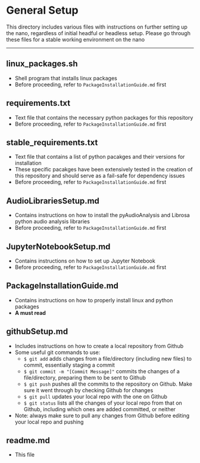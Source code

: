 <h1>General Setup</h1>
This directory includes various files with instructions on further setting up the nano, regardless of initial headful or headless setup.  
Please go through these files for a stable working environment on the nano

---

<h2>linux_packages.sh</h2> 

* Shell program that installs linux packages
* Before proceeding, refer to `PackageInstallationGuide.md` first

<h2>requirements.txt</h2> 

* Text file that contains the necessary python packages for this repository
* Before proceeding, refer to `PackageInstallationGuide.md` first

<h2>stable_requirements.txt</h2> 

* Text file that contains a list of python pacakges and their versions for installation
* These specific pacakges have been extensively tested in the creation of this repository and should serve as a fail-safe for dependency issues
* Before proceeding, refer to `PackageInstallationGuide.md` first

<h2>AudioLibrariesSetup.md</h2> 

* Contains instructions on how to install the pyAudioAnalysis and Librosa python audio analysis libraries
* Before proceeding, refer to `PackageInstallationGuide.md` first

<h2>JupyterNotebookSetup.md</h2> 

* Contains instructions on how to set up Jupyter Notebook
* Before proceeding, refer to `PackageInstallationGuide.md` first

<h2>PackageInstallationGuide.md</h2> 

* Contains instructions on how to properly install linux and python packages
* **A must read**

<h2>githubSetup.md</h2> 

* Includes instructions on how to create a local repository from Github
* Some useful git commands to use:
    * `$ git add` adds changes from a file/directory (including new files) to commit, essentially staging a commit
    * `$ git commit -m "[Commit Message]"` commits the changes of a file/directory, preparing them to be sent to Github
    * `$ git push` pushes all the commits to the repository on Github. Make sure it went through by checking Github for changes
    * `$ git pull` updates your local repo with the one on Github
    * `$ git status` lists all the changes of your local repo from that on Github, including which ones are added committed, or neither
* Note: always make sure to pull any changes from Github before editing your local repo and pushing

<h2>readme.md</h2>

* This file
